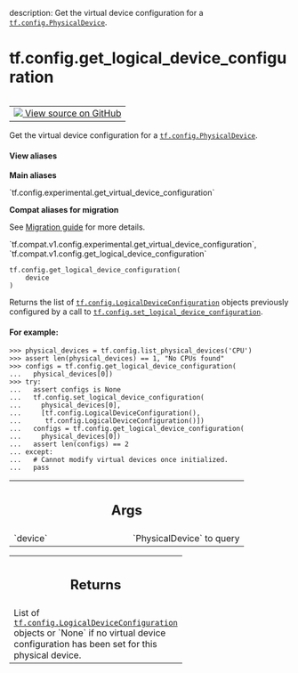 description: Get the virtual device configuration for a <a href="../../tf/config/PhysicalDevice.md"><code>tf.config.PhysicalDevice</code></a>.

<div itemscope itemtype="http://developers.google.com/ReferenceObject">
<meta itemprop="name" content="tf.config.get_logical_device_configuration" />
<meta itemprop="path" content="Stable" />
</div>

# tf.config.get_logical_device_configuration

<!-- Insert buttons and diff -->

<table class="tfo-notebook-buttons tfo-api nocontent" align="left">
<td>
  <a target="_blank" href="https://github.com/tensorflow/tensorflow/blob/r2.2/tensorflow/python/framework/config.py#L503-L541">
    <img src="https://www.tensorflow.org/images/GitHub-Mark-32px.png" />
    View source on GitHub
  </a>
</td>
</table>



Get the virtual device configuration for a <a href="../../tf/config/PhysicalDevice.md"><code>tf.config.PhysicalDevice</code></a>.

<section class="expandable">
  <h4 class="showalways">View aliases</h4>
  <p>
<b>Main aliases</b>
<p>`tf.config.experimental.get_virtual_device_configuration`</p>

<b>Compat aliases for migration</b>
<p>See
<a href="https://www.tensorflow.org/guide/migrate">Migration guide</a> for
more details.</p>
<p>`tf.compat.v1.config.experimental.get_virtual_device_configuration`, `tf.compat.v1.config.get_logical_device_configuration`</p>
</p>
</section>

<pre class="devsite-click-to-copy prettyprint lang-py tfo-signature-link">
<code>tf.config.get_logical_device_configuration(
    device
)
</code></pre>



<!-- Placeholder for "Used in" -->

Returns the list of <a href="../../tf/config/LogicalDeviceConfiguration.md"><code>tf.config.LogicalDeviceConfiguration</code></a>
objects previously configured by a call to
<a href="../../tf/config/set_logical_device_configuration.md"><code>tf.config.set_logical_device_configuration</code></a>.

#### For example:



```
>>> physical_devices = tf.config.list_physical_devices('CPU')
>>> assert len(physical_devices) == 1, "No CPUs found"
>>> configs = tf.config.get_logical_device_configuration(
...   physical_devices[0])
>>> try:
...   assert configs is None
...   tf.config.set_logical_device_configuration(
...     physical_devices[0],
...     [tf.config.LogicalDeviceConfiguration(),
...      tf.config.LogicalDeviceConfiguration()])
...   configs = tf.config.get_logical_device_configuration(
...     physical_devices[0])
...   assert len(configs) == 2
... except:
...   # Cannot modify virtual devices once initialized.
...   pass
```

<!-- Tabular view -->
 <table class="responsive fixed orange">
<colgroup><col width="214px"><col></colgroup>
<tr><th colspan="2"><h2 class="add-link">Args</h2></th></tr>

<tr>
<td>
`device`
</td>
<td>
`PhysicalDevice` to query
</td>
</tr>
</table>



<!-- Tabular view -->
 <table class="responsive fixed orange">
<colgroup><col width="214px"><col></colgroup>
<tr><th colspan="2"><h2 class="add-link">Returns</h2></th></tr>
<tr class="alt">
<td colspan="2">
List of <a href="../../tf/config/LogicalDeviceConfiguration.md"><code>tf.config.LogicalDeviceConfiguration</code></a> objects or
`None` if no virtual device configuration has been set for this physical
device.
</td>
</tr>

</table>

